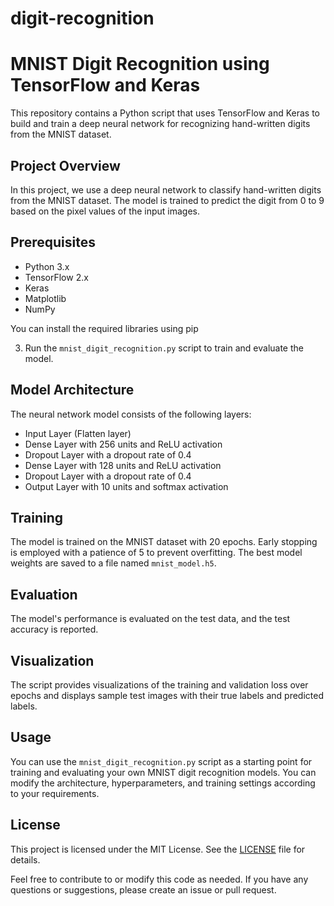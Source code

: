 # digit-recognition
# MNIST Digit Recognition using TensorFlow and Keras

This repository contains a Python script that uses TensorFlow and Keras to build and train a deep neural network for recognizing hand-written digits from the MNIST dataset.


## Project Overview
In this project, we use a deep neural network to classify hand-written digits from the MNIST dataset. The model is trained to predict the digit from 0 to 9 based on the pixel values of the input images.

## Prerequisites
- Python 3.x
- TensorFlow 2.x
- Keras
- Matplotlib
- NumPy

You can install the required libraries using pip

3. Run the `mnist_digit_recognition.py` script to train and evaluate the model.

## Model Architecture
The neural network model consists of the following layers:
- Input Layer (Flatten layer)
- Dense Layer with 256 units and ReLU activation
- Dropout Layer with a dropout rate of 0.4
- Dense Layer with 128 units and ReLU activation
- Dropout Layer with a dropout rate of 0.4
- Output Layer with 10 units and softmax activation

## Training
The model is trained on the MNIST dataset with 20 epochs. Early stopping is employed with a patience of 5 to prevent overfitting. The best model weights are saved to a file named `mnist_model.h5`.

## Evaluation
The model's performance is evaluated on the test data, and the test accuracy is reported.

## Visualization
The script provides visualizations of the training and validation loss over epochs and displays sample test images with their true labels and predicted labels.

## Usage
You can use the `mnist_digit_recognition.py` script as a starting point for training and evaluating your own MNIST digit recognition models. You can modify the architecture, hyperparameters, and training settings according to your requirements.

## License
This project is licensed under the MIT License. See the [LICENSE](LICENSE) file for details.

Feel free to contribute to or modify this code as needed. If you have any questions or suggestions, please create an issue or pull request.


